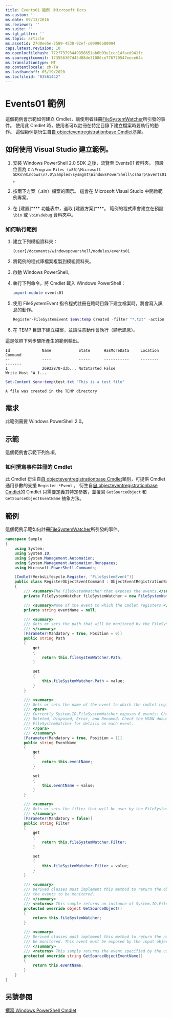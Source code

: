 ```yaml
---
title: Events01 範例 |Microsoft Docs
ms.custom: ''
ms.date: 09/13/2016
ms.reviewer: ''
ms.suite: ''
ms.tgt_pltfrm: ''
ms.topic: article
ms.assetid: 27d0ee5e-2589-4530-92ef-c09996b80994
caps.latest.revision: 10
ms.openlocfilehash: 772f73793449856651ab6b03e1ccc14faed941fc
ms.sourcegitcommit: 173556307d45d88de31086ce776770547eece64c
ms.translationtype: MT
ms.contentlocale: zh-TW
ms.lasthandoff: 05/19/2020
ms.locfileid: "83561442"
---
```

# <a name="events01-sample"></a>Events01 範例

這個範例會示範如何建立 Cmdlet，讓使用者註冊[FileSystemWatcher](/dotnet/api/System.IO.FileSystemWatcher)所引發的事件。
使用此 Cmdlet 時，使用者可以註冊在特定目錄下建立檔案時要執行的動作。
這個範例是衍生自[自 objecteventregistrationbase Cmdlet](/dotnet/api/Microsoft.PowerShell.Commands.ObjectEventRegistrationBase)基類。

## <a name="how-to-build-the-sample-by-using-visual-studio"></a>如何使用 Visual Studio 建立範例。

1. 安裝 Windows PowerShell 2.0 SDK 之後，流覽至 Events01 資料夾。
   預設位置為 `C:\Program Files (x86)\Microsoft SDKs\Windows\v7.0\Samples\sysmgmt\WindowsPowerShell\csharp\Events01`。

2. 按兩下方案（.sln）檔案的圖示。
   這會在 Microsoft Visual Studio 中開啟範例專案。

3. 在 [建置]**** 功能表中，選取 [建置方案]****。
   範例的程式庫會建立在預設 `\bin` 或 `\bin\debug` 資料夾中。

### <a name="how-to-run-the-sample"></a>如何執行範例

1. 建立下列模組資料夾：

    `[user]/documents/windowspowershell/modules/events01`

2. 將範例的程式庫檔案複製到模組資料夾。

3. 啟動 Windows PowerShell。

4. 執行下列命令，將 Cmdlet 載入 Windows PowerShell：

    ```powershell
    import-module events01
    ```

5. 使用 FileSystemEvent 指令程式註冊在臨時目錄下建立檔案時，將會寫入訊息的動作。

    ```powershell
    Register-FileSystemEvent $env:temp Created -filter "*.txt" -action { Write-Host "A file was created in the TEMP directory" }
    ```

6. 在 TEMP 目錄下建立檔案，並請注意動作會執行（顯示訊息）。

這是依照下列步驟所產生的範例輸出。

```output
Id              Name            State      HasMoreData     Location             Command
--              ----            -----      -----------     --------             -------
1               26932870-d3b... NotStarted False                                 Write-Host "A f...

```

```powershell
Set-Content $env:temp\test.txt "This is a test file"
```

```output
A file was created in the TEMP directory
```

## <a name="requirements"></a>需求

此範例需要 Windows PowerShell 2.0。

## <a name="demonstrates"></a>示範

這個範例會示範下列各項。

### <a name="how-to-write-a-cmdlet-for-event-registration"></a>如何撰寫事件註冊的 Cmdlet

此 Cmdlet 衍生自[自 objecteventregistrationbase Cmdlet](/dotnet/api/Microsoft.PowerShell.Commands.ObjectEventRegistrationBase)類別，可提供 Cmdlet 通用參數的支援 `Register-*Event` 。
衍生自[自 objecteventregistrationbase Cmdlet](/dotnet/api/Microsoft.PowerShell.Commands.ObjectEventRegistrationBase)的 Cmdlet 只需要定義其特定參數，並覆寫 `GetSourceObject` 和 `GetSourceObjectEventName` 抽象方法。

## <a name="example"></a>範例

這個範例示範如何註冊[FileSystemWatcher](/dotnet/api/System.IO.FileSystemWatcher)所引發的事件。

```csharp
namespace Sample
{
    using System;
    using System.IO;
    using System.Management.Automation;
    using System.Management.Automation.Runspaces;
    using Microsoft.PowerShell.Commands;

    [Cmdlet(VerbsLifecycle.Register, "FileSystemEvent")]
    public class RegisterObjectEventCommand : ObjectEventRegistrationBase
    {
        /// <summary>The FileSystemWatcher that exposes the events.</summary>
        private FileSystemWatcher fileSystemWatcher = new FileSystemWatcher();

        /// <summary>Name of the event to which the cmdlet registers.</summary>
        private string eventName = null;

        /// <summary>
        /// Gets or sets the path that will be monitored by the FileSystemWatcher.
        /// </summary>
        [Parameter(Mandatory = true, Position = 0)]
        public string Path
        {
            get
            {
                return this.fileSystemWatcher.Path;
            }

            set
            {
                this.fileSystemWatcher.Path = value;
            }
        }

        /// <summary>
        /// Gets or sets the name of the event to which the cmdlet registers.
        /// <para>
        /// Currently System.IO.FileSystemWatcher exposes 6 events: Changed, Created,
        /// Deleted, Disposed, Error, and Renamed. Check the MSDN documentation of
        /// FileSystemWatcher for details on each event.
        /// </para>
        /// </summary>
        [Parameter(Mandatory = true, Position = 1)]
        public string EventName
        {
            get
            {
                return this.eventName;
            }

            set
            {
                this.eventName = value;
            }
        }

        /// <summary>
        /// Gets or sets the filter that will be user by the FileSystemWatcher.
        /// </summary>
        [Parameter(Mandatory = false)]
        public string Filter
        {
            get
            {
                return this.fileSystemWatcher.Filter;
            }

            set
            {
                this.fileSystemWatcher.Filter = value;
            }
        }

        /// <summary>
        /// Derived classes must implement this method to return the object that generates
        /// the events to be monitored.
        /// </summary>
        /// <returns> This sample returns an instance of System.IO.FileSystemWatcher</returns>
        protected override object GetSourceObject()
        {
            return this.fileSystemWatcher;
        }

        /// <summary>
        /// Derived classes must implement this method to return the name of the event to
        /// be monitored. This event must be exposed by the input object.
        /// </summary>
        /// <returns> This sample returns the event specified by the user with the -EventName parameter.</returns>
        protected override string GetSourceObjectEventName()
        {
            return this.eventName;
        }
    }
}
```

## <a name="see-also"></a>另請參閱

[撰寫 Windows PowerShell Cmdlet](writing-a-windows-powershell-cmdlet.md)
